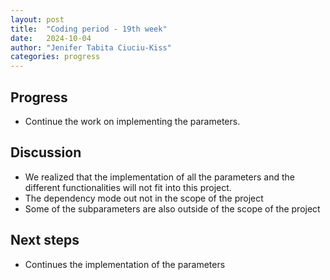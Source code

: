 ```yaml
---
layout: post
title:  "Coding period - 19th week"
date:   2024-10-04
author: "Jenifer Tabita Ciuciu-Kiss"
categories: progress
---
```


## Progress
- Continue the work on implementing the parameters. 

## Discussion
- We realized that the implementation of all the parameters and the different functionalities will not fit into this project.
- The dependency mode out not in the scope of the project
- Some of the subparameters are also outside of the scope of the project

## Next steps
- Continues the implementation of the parameters

